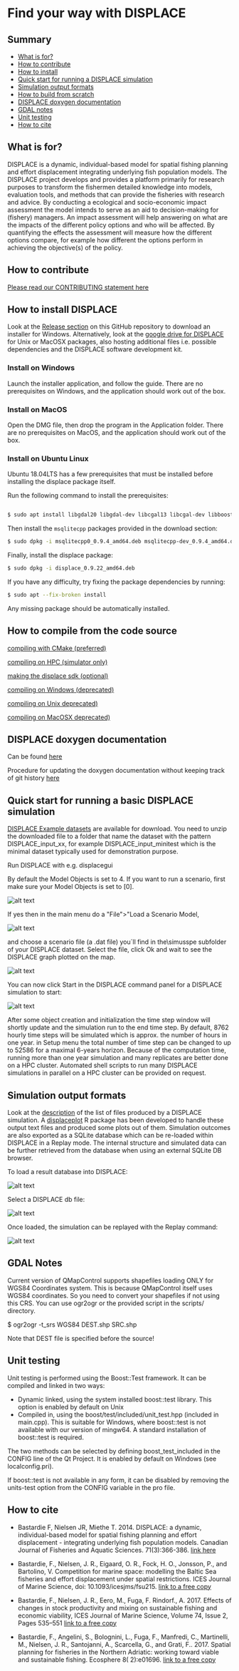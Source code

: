 Find your way with DISPLACE
======

## Summary
- [What is for?](#what-is-for)
- [How to contribute](#how-to-contribute)
- [How to install](#how-to-install)
- [Quick start for running a DISPLACE simulation](#quick-start-for-running-a-displace-simulation)
- [Simulation output formats](#simulation-output-formats)
- [How to build from scratch](#how-to-build-from-scratch)
- [DISPLACE doxygen documentation](#displace-doxygen-documentation)
- [GDAL notes](#gdal-notes)
- [Unit testing](#unit-testing)
- [How to cite](#how-to-cite)



## What is for?


DISPLACE is a dynamic, individual-based model for spatial fishing planning and effort displacement 
integrating underlying fish population models. The DISPLACE project develops and provides a 
platform primarily for research purposes to transform the fishermen detailed knowledge into models,
evaluation tools, and methods that can provide the fisheries with research and advice. 
By conducting a ecological and socio-economic impact assessment the model intends to serve as an aid to decision-making for (fishery) managers.
An impact assessment will help answering on what are the impacts of the different policy options and who will be affected.
By quantifying the effects the assessment will measure how the different options compare, for example 
how different the options perform in achieving the objective(s) of the policy.

## How to contribute

[Please read our CONTRIBUTING statement here](CONTRIBUTING.md)


## How to install DISPLACE


Look at the [Release section](https://github.com/frabas/DISPLACE_GUI/releases) on this GitHub repository 
to download an installer for Windows. Alternatively, look at the 
[google drive for DISPLACE](https://drive.google.com/drive/folders/0ByuO_4j-1PxtfnZBblpQNmh2a2Z4SmpkRC16T1kwR0t1RWUyOVUxdHlEZzZwZWVpaVJac00)
for Unix or MacOSX packages, also hosting additional files i.e. possible dependencies and the DISPLACE software development kit.


### Install on Windows

Launch the installer application, and follow the guide. There are no prerequisites on Windows, and the application
should work out of the box.

### Install on MacOS

Open the DMG file, then drop the program in the Application folder.
There are no prerequisites on MacOS, and the application should work out of the box.

### Install on Ubuntu Linux

Ubuntu 18.04LTS has a few prerequisites that must be installed before installing the displace package itself.

Run the following command to install the prerequisites:

```bash

$ sudo apt install libgdal20 libgdal-dev libcgal13 libcgal-dev libboost1.65-all-dev libgeographic17 libqt5gui5 libqt5widgets5 libqt5xml5

```

Then install the `msqlitecpp` packages provided in the download section:

```bash
$ sudo dpkg -i msqlitecpp0_0.9.4_amd64.deb msqlitecpp-dev_0.9.4_amd64.deb 
```


Finally, install the displace package:

```bash
$ sudo dpkg -i displace_0.9.22_amd64.deb
```

If you have any difficulty, try fixing the package dependencies by running: 

```bash
$ sudo apt --fix-broken install
```

Any missing package should be automatically installed.

## How to compile from the code source


[compiling with CMake (preferred)](docs/Building-cmake.md)

[compiling on HPC (simulator only)](docs/Building-on-hpc.md)

[making the displace sdk (optional)](docs/building.md)

[compiling on Windows (deprecated)](docs/Building.win)

[compiling on Unix deprecated)](docs/Building.unix)

[compiling on MacOSX deprecated)](docs/Building.MacOSX)


## DISPLACE doxygen documentation

Can be found [here](https://frabas.github.io/DISPLACE_GUI/doxygen/doc/html/index.html)

Procedure for updating the doxygen documentation without keeping track of git history [here](https://github.com/robotology/how-to-document-modules/blob/master/README.md)

## Quick start for running a basic DISPLACE simulation

[DISPLACE Example datasets](https://displace-project.org/blog/download/) are available for download. 
You need to unzip the downloaded file to a folder that name the dataset with the pattern DISPLACE_input_xx,
for example DISPLACE_input_minitest which is the minimal dataset typically used for demonstration purpose.


Run DISPLACE with e.g. displacegui


By default the Model Objects is set to 4. If you want to run a scenario, first make sure your Model Objects is set to [0].


![alt text](https://github.com/frabas/DISPLACE_GUI/blob/master/docs/quickstart_select_model_0.png)


If yes then in the main menu do a "File">"Load a Scenario Model, 


 ![alt text](https://github.com/frabas/DISPLACE_GUI/blob/master/docs/quickstart_load_scenario_file.png)


and choose a scenario file (a .dat file) you´ll find in the\simusspe subfolder of your DISPLACE dataset.
Select the file, click Ok and wait to see the DISPLACE graph plotted on the map.


 ![alt text](https://github.com/frabas/DISPLACE_GUI/blob/master/docs/quickstart_scenario_file_is.png)


You can now click Start in the DISPLACE command panel for a DISPLACE simulation to start:


 ![alt text](https://github.com/frabas/DISPLACE_GUI/blob/master/docs/quickstart_click_start.png)

After some object creation and initialization the time step window will shortly update and the simulation run to the end time step. 
By default, 8762 hourly time steps will be simulated which is approx. the number of hours in one year.
in Setup menu the total number of time step can be changed to up to 52586 for a maximal 6-years horizon. 
Because of the computation time, running more than one year simulation and many replicates are better done on a HPC cluster.
Automated shell scripts to run many DISPLACE simulations in parallel on a HPC cluster can be provided on request. 

 ## Simulation output formats


Look at the [description](https://github.com/frabas/DISPLACE_GUI/blob/master/docs/output_fileformats.md) of the list of files produced by a DISPLACE simulation. 
A [displaceplot](https://github.com/frabas/displaceplot/releases) R package has been developed to handle these output text files and produced some plots out of them. 
Simulation outcomes are also exported as a SQLite database which can be re-loaded within DISPLACE in a Replay mode. The internal structure and simulated data
can be further retrieved from the database when using an external SQLite DB browser. 

To load a result database into DISPLACE: 



 ![alt text](https://github.com/frabas/DISPLACE_GUI/blob/master/docs/quickstart_load_db_menu.png)

Select a DISPLACE db file:

 ![alt text](https://github.com/frabas/DISPLACE_GUI/blob/master/docs/quickstart_load_db_file.png)

Once loaded, the simulation can be replayed with the Replay command:

 ![alt text](https://github.com/frabas/DISPLACE_GUI/blob/master/docs/quickstart_replay_command.png)




## GDAL Notes


Current version of QMapControl supports shapefiles loading ONLY for WGS84 Coordinates system. This is because QMapControl itself uses WGS84 coordinates.
So you need to convert your shapefiles if not using this CRS.
You can use ogr2ogr or the provided script in the scripts/ directory.

$ ogr2ogr -t_srs WGS84 DEST.shp SRC.shp

Note that DEST file is specified before the source!


## Unit testing


Unit testing is performed using the Boost::Test framework. It can be compiled and linked in two ways:

- Dynamic linked, using the system installed boost::test library. This option is enabled by default on Unix
- Compiled in, using the boost/test/included/unit_test.hpp (included in main.cpp). This is suitable for Windows, where boost::test is not available with our version of mingw64. A standard installation of boost::test is required.

The two methods can be selected by defining boost_test_included in the CONFIG line of the Qt Project. It is enabled by default on Windows (see localconfig.pri).

If boost::test is not available in any form, it can be disabled by removing the units-test option from the CONFIG variable in the pro file.

## How to cite

* Bastardie F, Nielsen JR, Miethe T. 2014. DISPLACE: a dynamic, individual-based model for 
spatial fishing planning and effort displacement - integrating underlying 
fish population models. Canadian Journal of Fisheries and Aquatic Sciences. 71(3):366-386. [link here](https://www.nrcresearchpress.com/doi/full/10.1139/cjfas-2013-0126#.XJs-ubh7nmE) 

* Bastardie, F., Nielsen, J. R., Eigaard, O. R., Fock, H. O., Jonsson, P., and Bartolino, V. 
Competition for marine space: modelling the Baltic Sea fisheries and effort displacement 
under spatial restrictions. ICES Journal of Marine Science, doi: 10.1093/icesjms/fsu215. [link to a free copy](https://academic.oup.com/icesjms/article/72/3/824/701817) 

* Bastardie, F., Nielsen, J. R., Eero, M., Fuga, F. Rindorf., A. 2017. Effects of changes
in stock productivity and mixing on sustainable fishing and economic viability,
ICES Journal of Marine Science, Volume 74, Issue 2, Pages 535–551
[link to a free copy](https://academic.oup.com/icesjms/article/74/2/535/2669542)

* Bastardie, F., Angelini, S., Bolognini, L., Fuga, F., Manfredi, C., Martinelli, M.,
Nielsen, J. R., Santojanni, A., Scarcella, G., and Grati, F.. 2017. 
Spatial planning for fisheries in the Northern Adriatic: working toward viable and sustainable fishing.
Ecosphere 8( 2):e01696. [link to a free copy](https://esajournals.onlinelibrary.wiley.com/doi/full/10.1002/ecs2.1696) 

